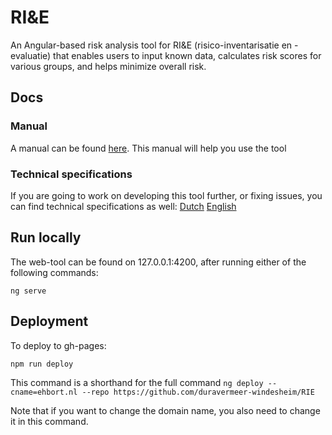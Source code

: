 # RI&E	
An Angular-based risk analysis tool for RI&E (risico-inventarisatie en -evaluatie) that enables users to input known data, calculates risk scores for various groups, and helps minimize overall risk.

## Docs

### Manual
A manual can be found [here](public/docs/manual.pdf). 
This manual will help you use the tool

### Technical specifications
If you are going to work on developing this tool further, or fixing issues, you can find technical
specifications as well:
[Dutch](public/docs/Technical%20Specification%20Document%20(NL).pdf)
[English](public/docs/Technical%20Specification%20Document%20(EN).pdf)

## Run locally
The web-tool can be found on 127.0.0.1:4200, after running either of the following commands:

```ng serve```

## Deployment
To deploy to gh-pages:

```npm run deploy```

This command is a shorthand for the full command
```ng deploy --cname=ehbort.nl --repo https://github.com/duravermeer-windesheim/RIE```

Note that if you want to change the domain name, you also need to change it in this command.

